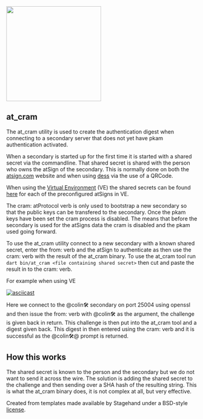 <img width=250px src="https://atsign.dev/assets/img/atPlatform_logo_gray.svg?sanitize=true">

## at_cram

The at_cram utility is used to create the authentication digest when connecting
to a secondary server that does not yet have pkam authentication activated.

When a secondary is started up for the first time it is started with a shared
secret via the commandline. That shared secret is shared with the person who
owns the atSign of the secondary. This is normally done on both the
[atsign.com](atsign.com) website and when using
[dess](https://github.com/atsign-foundation/dess) via the use of a QRCode.

When using the [Virtual Environment](https://github.com/atsign-foundation/at_virtual_environment) (VE) the 
shared secrets can be found [here](https://github.com/atsign-foundation/at_tools/tree/trunk/at_cram/cramkeys)
for each of the preconfigured atSigns in VE.

The cram: atProtocol verb is only used to bootstrap a new secondary so that the public keys can be transfered to the secondary. Once the pkam keys have been set the cram process is disabled. The means that before the secondary is used for the atSigns data the cram is disabled and the pkam used going forward.

To use the at_cram utility connect to a new secondary with a known shared secret, enter the from: verb
and the atSign to authenticate as then use the cram: verb with the result of the at_cram binary.
 To use the at_cram tool run `dart bin/at_cram <file containing shared secret>` then cut and paste the 
result in to the cram:<digest> verb.

For example when using VE

[![asciicast](https://asciinema.org/a/4YBCRUt4duFs9u4fAEfmMhhAS.svg)](https://asciinema.org/a/4YBCRUt4duFs9u4fAEfmMhhAS)

Here we connect to the @colin🛠  secondary on port 25004 using openssl and then issue the from: verb with
@colin🛠 as the argument, the challenge is given back in return. This challenge is then put into the
at_cram tool and a digest given back. This digest in then entered using the cram: verb and it is successful 
as the @colin🛠@ prompt is returned.

## How this works

The shared secret is known to the person and the secondary but we do not want to send it across the wire.
The solution is adding the shared secret to the challenge and then sending over a SHA hash of the resulting string. This is what the at_cram binary does, it is not complex at all, but very effective.

Created from templates made available by Stagehand under a BSD-style
[license](https://github.com/dart-lang/stagehand/blob/master/LICENSE).
